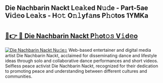 ## Die Nachbarin Nackt L𝚎a𝚔ed N𝚞𝚍e - Part-5ae Vi𝚍𝚎o L𝚎a𝚔s - H𝚘𝚝 O𝚗𝚕yf𝚊ns P𝚑𝚘tos 1YMKa

# <h2><a href="http://kf5vx2q.oniu.top/?m=Die+Nachbarin+Nackt">🔗👉 🔴 Die Nachbarin Nackt P𝚑ot𝚘𝚜 V𝚒d𝚎o</a></h2>

[![Die Nachbarin Nackt Nu𝚍e𝚜](https://i.imgur.com/0qMVB7G.gif)](http://kf5vx2q.oniu.top/?m=Die+Nachbarin+Nackt)
Web-based entertainer and digital media artist Die Nachbarin Nackt, acclaimed for disseminating dance and lifestyle ideas through solo and collaborative dance performances and short videos. Selfless peace activist Die Nachbarin Nackt, recognized for their dedication to promoting peace and understanding between different cultures and communities.  
